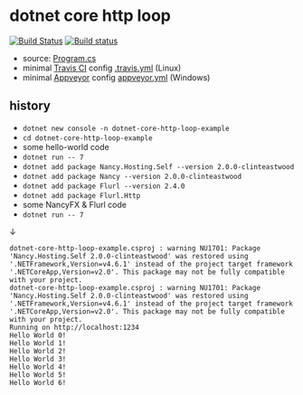 dotnet core http loop
=====================

[![Build Status](https://travis-ci.org/d-led/dotnet-core-http-loop-example.svg?branch=master)](https://travis-ci.org/d-led/dotnet-core-http-loop-example) [![Build status](https://ci.appveyor.com/api/projects/status/8x0lt0b769alqvi0?svg=true)](https://ci.appveyor.com/project/d-led/dotnet-core-http-loop-example)

- source: [Program.cs](Program.cs)
- minimal [Travis CI](https://travis-ci.org/) config [.travis.yml](.travis.yml) (Linux)
- minimal [Appveyor](https://www.appveyor.com/) config [appveyor.yml](appveyor.yml) (Windows)

history
-------

- `dotnet new console -n dotnet-core-http-loop-example`
- `cd dotnet-core-http-loop-example`
- some hello-world code
- `dotnet run -- 7`
- `dotnet add package Nancy.Hosting.Self --version 2.0.0-clinteastwood`
- `dotnet add package Nancy --version 2.0.0-clinteastwood`
- `dotnet add package Flurl --version 2.4.0`
- `dotnet add package Flurl.Http`
- some NancyFX & Flurl code
- `dotnet run -- 7`

&darr;

```
dotnet-core-http-loop-example.csproj : warning NU1701: Package 'Nancy.Hosting.Self 2.0.0-clinteastwood' was restored using '.NETFramework,Version=v4.6.1' instead of the project target framework '.NETCoreApp,Version=v2.0'. This package may not be fully compatible with your project.
dotnet-core-http-loop-example.csproj : warning NU1701: Package 'Nancy.Hosting.Self 2.0.0-clinteastwood' was restored using '.NETFramework,Version=v4.6.1' instead of the project target framework '.NETCoreApp,Version=v2.0'. This package may not be fully compatible with your project.
Running on http://localhost:1234
Hello World 0!
Hello World 1!
Hello World 2!
Hello World 3!
Hello World 4!
Hello World 5!
Hello World 6!
```
